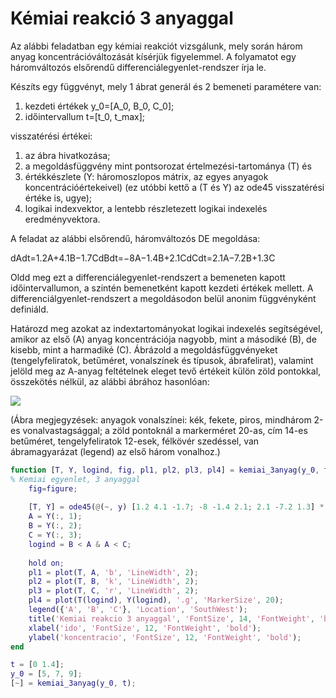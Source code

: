 # Kémiai reakció 3 anyaggal

Az alábbi feladatban egy kémiai reakciót vizsgálunk, mely során három anyag koncentrációváltozását kísérjük figyelemmel. A folyamatot egy háromváltozós elsőrendű differenciálegyenlet-rendszer írja le.

Készíts egy függvényt, mely 1 ábrat generál és 2 bemeneti paramétere van:

1.  kezdeti értékek y\_0=\[A\_0, B\_0, C\_0\];
2.  időintervallum t=\[t\_0, t\_max\];

visszatérési értékei:

1.  az ábra hivatkozása;
2.  a megoldásfüggvény mint pontsorozat értelmezési-tartománya (T) és
3.  értékkészlete (Y: háromoszlopos mátrix, az egyes anyagok koncentrációértekeivel) (ez utóbbi kettő a (T és Y) az ode45 visszatérési értéke is, ugye);
4.  logikai indexvektor, a lentebb részletezett logikai indexelés eredményvektora.

A feladat az alábbi elsőrendű, háromváltozós DE megoldása:

dAdt\=1.2A+4.1B−1.7CdBdt\=−8A−1.4B+2.1CdCdt\=2.1A−7.2B+1.3C

Oldd meg ezt a differenciálegyenlet-rendszert a bemeneten kapott időintervallumon, a szintén bemenetként kapott kezdeti értékek mellett. A differenciálgyenlet-rendszert a megoldásodon belül anonim függvényként definiáld.

Határozd meg azokat az indextartományokat logikai indexelés segítségével, amikor az első (A) anyag koncentrációja nagyobb, mint a másodiké (B), de kisebb, mint a harmadiké (C). Ábrázold a megoldásfüggvényeket (tengelyfeliratok, betűméret, vonalszí­nek és tí­pusok, ábrafelirat), valamint jelöld meg az A-anyag feltételnek eleget tevő értékeit külön zöld pontokkal, összekötés nélkül, az alábbi ábrához hasonlóan:

![](https://lcms-files.mathworks.com/content/images/e1e69bf8-5988-4893-851f-d9cd21ed2610.png)

(Ábra megjegyzések: anyagok vonalszínei: kék, fekete, piros, mindhárom 2-es vonalvastagsággal; a zöld pontoknál a markerméret 20-as, cím 14-es betűméret, tengelyfeliratok 12-esek, félkövér szedéssel, van ábramagyarázat (legend) az első három vonalhoz.)

```matlab
function [T, Y, logind, fig, pl1, pl2, pl3, pl4] = kemiai_3anyag(y_0, t)
% Kemiai egyenlet, 3 anyaggal
    fig=figure;
    
    [T, Y] = ode45(@(~, y) [1.2 4.1 -1.7; -8 -1.4 2.1; 2.1 -7.2 1.3] * y, t, y_0);
    A = Y(:, 1);
    B = Y(:, 2);
    C = Y(:, 3);
    logind = B < A & A < C;
    
    hold on;
    pl1 = plot(T, A, 'b', 'LineWidth', 2);
    pl2 = plot(T, B, 'k', 'LineWidth', 2);
    pl3 = plot(T, C, 'r', 'LineWidth', 2);
    pl4 = plot(T(logind), Y(logind), '.g', 'MarkerSize', 20);
    legend({'A', 'B', 'C'}, 'Location', 'SouthWest');
    title('Kemiai reakcio 3 anyaggal', 'FontSize', 14, 'FontWeight', 'bold');
    xlabel('ido', 'FontSize', 12, 'FontWeight', 'bold');
    ylabel('koncentracio', 'FontSize', 12, 'FontWeight', 'bold');
end
```

```matlab
t = [0 1.4];
y_0 = [5, 7, 9];
[~] = kemiai_3anyag(y_0, t);
```

